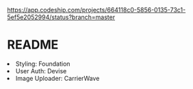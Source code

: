 https://app.codeship.com/projects/664118c0-5856-0135-73c1-5ef5e2052994/status?branch=master
# README

<li>Styling: Foundation</li>
<li>User Auth: Devise</li>
<li>Image Uploader: CarrierWave</li>
